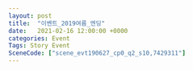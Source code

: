 ```yaml
---
layout: post
title:  "이벤트_2019여름_엔딩"
date:   2021-02-16 12:00:00 +0000
categories: Event
Tags: Story Event
SceneCode: ["scene_evt190627_cp0_q2_s10,7429311"]
---
```

